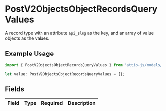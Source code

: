 # PostV2ObjectsObjectRecordsQueryValues

A record type with an attribute `api_slug` as the key, and an array of value objects as the values.

## Example Usage

```typescript
import { PostV2ObjectsObjectRecordsQueryValues } from "attio-js/models/operations";

let value: PostV2ObjectsObjectRecordsQueryValues = {};
```

## Fields

| Field       | Type        | Required    | Description |
| ----------- | ----------- | ----------- | ----------- |